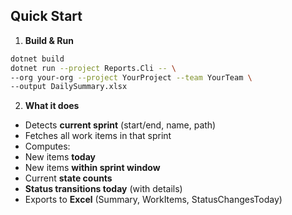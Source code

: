 ## Quick Start

1. **Build & Run**
```bash
dotnet build
dotnet run --project Reports.Cli -- \
--org your-org --project YourProject --team YourTeam \
--output DailySummary.xlsx
```

2. **What it does**
- Detects **current sprint** (start/end, name, path)
- Fetches all work items in that sprint
- Computes:
- New items **today**
- New items **within sprint window**
- Current **state counts**
- **Status transitions today** (with details)
- Exports to **Excel** (Summary, WorkItems, StatusChangesToday)